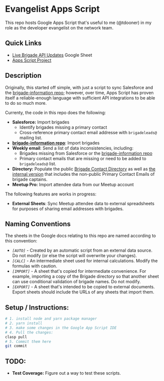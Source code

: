 # Evangelist Apps Script

This repo hosts Google Apps Script that's useful to me (@tdooner) in my role as the developer evangelist on the network team.

## Quick Links
* [Live Brigade API Updates](https://docs.google.com/spreadsheets/d/1IM-eKVsCy3a69cWKL_Tdz36sGJCwMxzKYTx4z_jpwAc/edit#gid=1130512200) Google Sheet
* [Apps Script Project](https://script.google.com/a/codeforamerica.org/macros/d/MTuk3LZlBZufNbA6SvZMFGJhG3lFpo0w5/edit?uiv=2&mid=ACjPJvHVu5iq6vj8fIa3gfb6QXZTX9mXq_gY24KG_Pv0V8AACtYkXqz58GpfXxmZHyNXjvw7q9d6MX-Px_bamIjMkG1dqUFrzJYn4E8NGowMakS1T7vmcqTBT50U2kwyr_0c446mLDDUVA)

## Description

Originally, this started off simple, with just a script to sync Salesforce and the [brigade-information repo][binfo]; however, over time, Apps Script has proven itself a reliable-enough language with sufficient API integrations to be able to do so much more.

Currenty, the code in this repo does the following:

* **Salesforce:** Import brigades
  * Identify brigades missing a primary contact
  * Cross-reference primary contact email addresse with `brigadeleads@` mailing list.
* **[brigade-information repo][binfo]**: Import brigades
* **Weekly email**: Send a list of data inconsistencies, including:
  * Brigades missing from Salesforce or the [brigade-information repo][binfo]
  * Primary contact emails that are missing or need to be added to `brigadeleads@` list.
* **Directory:** Populate the public [Brigade Contact Directory](http://c4a.me/brigades) as well as [the internal version](https://docs.google.com/spreadsheets/d/12o5V69MMiYO6sls5V4FLN1_gtgquVlr3mzrncHvQZzI/edit?usp=sharing) that includes the non-public Primary Contact Emails of brigade captains.
* **Meetup Pro:** Import attendee data from our Meetup account

The following features are works in progress:

* **External Sheets**: Sync Meetup attendee data to external spreadsheets for purposes of sharing email addresses with brigades.

## Naming Conventions
The sheets in the Google docs relating to this repo are named according to this
convention:

* *`[AUTO]`* - Created by an automatic script from an external data source. Do not modify (or else the script will overwrite your changes).
* *`[CALC]`* - An intermediate sheet used for internal calculations. Modify the formulas with caution.
* *`[IMPORT]`* - A sheet that's copied for intermediate convenience. For example, importing a copy of the Brigade directory so that another sheet can use conditional validation of brigade names. Do not modify.
* *`[EXPORT]`* - A sheet that's intended to be copied to external documents. Export sheets should include the URLs of any sheets that import them.

## Setup / Instructions:
```bash
# 1. install node and yarn package manager
# 2. yarn install
# 3. make some changes in the Google App Script IDE
# 4. Pull the changes:
clasp pull
# 5. Commit them here
git commit
```


[binfo]: https://github.com/codeforamerica/brigade-information

## TODO:
* **Test Coverage:** Figure out a way to test these scripts.

